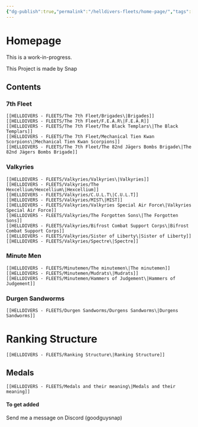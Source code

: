 ```yaml
---
{"dg-publish":true,"permalink":"/helldivers-fleets/home-page/","tags":["gardenEntry"]}
---
```


# Homepage

This is a work-in-progress.

This Project is made by Snap
## Contents

### 7th Fleet
	[[HELLDIVERS - FLEETS/The 7th Fleet/Brigades\|Brigades]]
	[[HELLDIVERS - FLEETS/The 7th Fleet/F.E.A.R\|F.E.A.R]]
	[[HELLDIVERS - FLEETS/The 7th Fleet/The Black Templars\|The Black Templars]]
	[[HELLDIVERS - FLEETS/The 7th Fleet/Mechanical Tien Kwan Scorpions\|Mechanical Tien Kwan Scorpions]]
	[[HELLDIVERS - FLEETS/The 7th Fleet/The 82nd Jägers Bombs Brigade\|The 82nd Jägers Bombs Brigade]]

### Valkyries
	[[HELLDIVERS - FLEETS/Valkyries/Valkyries\|Valkyries]]
	[[HELLDIVERS - FLEETS/Valkyries/The Hexcellium/Hexcellium\|Hexcellium]]
	[[HELLDIVERS - FLEETS/Valkyries/C.U.L.T\|C.U.L.T]]
	[[HELLDIVERS - FLEETS/Valkyries/MIST\|MIST]]
	[[HELLDIVERS - FLEETS/Valkyries/Valkyries Special Air Force\|Valkyries Special Air Force]]
	[[HELLDIVERS - FLEETS/Valkyries/The Forgotten Sons\|The Forgotten Sons]]
	[[HELLDIVERS - FLEETS/Valkyries/Bifrost Combat Support Corps\|Bifrost Combat Support Corps]]
	[[HELLDIVERS - FLEETS/Valkyries/Sister of Liberty\|Sister of Liberty]]
	[[HELLDIVERS - FLEETS/Valkyries/Spectre\|Spectre]]

### Minute Men
	[[HELLDIVERS - FLEETS/Minutemen/The minutemen\|The minutemen]]
	[[HELLDIVERS - FLEETS/Minutemen/Mudrats\|Mudrats]]
	[[HELLDIVERS - FLEETS/Minutemen/Hammers of Judgement\|Hammers of Judgement]]

### Durgen Sandworms
	[[HELLDIVERS - FLEETS/Durgen Sandworms/Durgens Sandworms\|Durgens Sandworms]]

# Ranking Structure
	[[HELLDIVERS - FLEETS/Ranking Structure\|Ranking Structure]]

## Medals
	[[HELLDIVERS - FLEETS/Medals and their meaning\|Medals and their meaning]]


#### To get added
Send me a message on Discord (goodguysnap)
